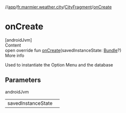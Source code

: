 //[app](../../../index.md)/[fr.marmier.weather.city](../index.md)/[CityFragment](index.md)/[onCreate](on-create.md)



# onCreate  
[androidJvm]  
Content  
open override fun [onCreate](on-create.md)(savedInstanceState: [Bundle](https://developer.android.com/reference/kotlin/android/os/Bundle.html)?)  
More info  


Used to instantiate the Option Menu and the database



## Parameters  
  
androidJvm  
  
| | |
|---|---|
| <a name="fr.marmier.weather.city/CityFragment/onCreate/#android.os.Bundle?/PointingToDeclaration/"></a>savedInstanceState| <a name="fr.marmier.weather.city/CityFragment/onCreate/#android.os.Bundle?/PointingToDeclaration/"></a>|
  
  



